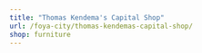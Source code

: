 ```yaml
---
title: "Thomas Kendema's Capital Shop"
url: /foya-city/thomas-kendemas-capital-shop/
shop: furniture
---
```

